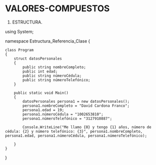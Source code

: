 # VALORES-COMPUESTOS

1. ESTRUCTURA.

using System;

namespace Estructura_Referencia_Clase
{
    
    class Program
    {
        struct datosPersonales
        {
            public string nombreCompleto;
            public int edad;
            public string númeroCédula;
            public string númeroTelefónico;
        }

        public static void Main()
        {
            datosPersonales persona1 = new datosPersonales();
            persona1.nombreCompleto = "David Cardona Franco";
            persona1.edad = 19;
            persona1.númeroCédula = "1002653810";
            persona1.númeroTelefónico = "3127910887";

            Console.WriteLine("Me llamo {0} y tengo {1} años, número de cédula: {2} y número telefónico: {3}", persona1.nombreCompleto, persona1.edad, persona1.númeroCédula, persona1.númeroTelefónico);

        }
    }
}
